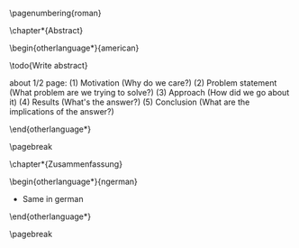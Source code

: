 \pagenumbering{roman}

\chapter*{Abstract}

\begin{otherlanguage*}{american}

\todo{Write abstract}

about 1/2 page:
(1) Motivation (Why do we care?)
(2) Problem statement (What problem are we trying to solve?)
(3) Approach (How did we go about it)
(4) Results (What's the answer?)
(5) Conclusion (What are the implications of the answer?)

<!--
Modern applications (?) like IoT... ingesting sensoric data... and analyzing those data... rely on event stores to store and process events in real time... 

Fault tolerance and high availability is a key requirement to those systems... with different consumers writing and reading different portions of those events at the same time...

low latency and high throughput, while ensuring different correctness constraints... geographically distributed...

In this demonstration, a fault-tolerant ChronicleDB is presented... with Raft... and strong consistent, high available...

TODO this style https://software.imdea.org/~gotsman/papers/unistore-atc21.pdf and find more use-case related reasoning regarding Event Processing, EPA... for example. inspiration from Kafka and Spark
-->

<!-- Also find inspiration for the abstract here http://www.diva-portal.org/smash/get/diva2:24228/FULLTEXT01.pdf -->

\end{otherlanguage*}

\pagebreak

\chapter*{Zusammenfassung}

\begin{otherlanguage*}{ngerman}

- Same in german

\end{otherlanguage*}

\pagebreak
